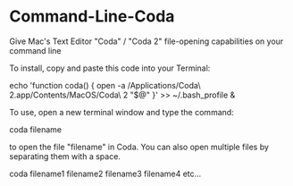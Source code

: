 Command-Line-Coda
=================

Give Mac's Text Editor "Coda" / "Coda 2" file-opening capabilities on your command line


To install, copy and paste this code into your Terminal:



echo 'function coda()
{
  open -a /Applications/Coda\ 2.app/Contents/MacOS/Coda\ 2 "$@"
}' >> ~/.bash_profile &




To use, open a new terminal window and type the command:


coda filename


to open the file "filename" in Coda. You can also open multiple files by separating them with a space.


coda filename1 filename2 filename3 filename4 etc...
